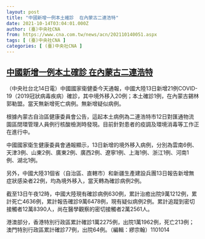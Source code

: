 ```yaml
---
layout: post
title: "中國新增一例本土確診  在內蒙古二連浩特"
date: 2021-10-14T03:04:01.000Z
author: (臺)中央社CNA
from: https://www.cna.com.tw/news/acn/202110140051.aspx
tags: [ (臺)中央社CNA ]
categories: [ (臺)中央社CNA ]
---
```

<!--1634180641000-->
[中國新增一例本土確診  在內蒙古二連浩特](https://www.cna.com.tw/news/acn/202110140051.aspx)
------

<div>
<div></div><div><p>（中央社台北14日電）中國國家衛健委今天通報，中國大陸13日新增21例COVID-19（2019冠狀病毒疾病）確診，其中境外移入20例；本土確診1例，在內蒙古錫林郭勒盟。當天無新增死亡病例。無新增疑似病例。</p><p>根據內蒙古自治區健康委員會公告，這起本土病例為二連浩特市12日對匯通物流園區閉環管理人員例行核酸檢測時發現。目前針對患者的疫調及環境消毒等工作正在進行中。</p><p>中國國家衛生健康委員會通報顯示，13日新增的境外移入病例，分別為雲南6例、天津3例、山東2例、廣東2例、廣西2例、遼寧1例、上海1例、浙江1例、河南1例、湖北1例。</p><p>另外，中國大陸31個省（自治區、直轄市）和新疆生產建設兵團13日報告新增無症狀感染者22例，均為境外移入，當天轉為確診病例2例。</p><p>截至13日午夜12時，中國大陸現有確診病例630例，累計治癒出院9萬1212例，累計死亡4636例，累計報告確診9萬6478例，現有疑似病例2例。累計追蹤到密切接觸者12萬8390人，尚在醫學觀察的密切接觸者2萬2561人。</p><p>港澳部分，香港特別行政區累計確診1萬2275例，出院1萬1962例，死亡213例；澳門特別行政區累計確診77例，出院64例。（編輯：繆宗翰）1101014</p></div>
</div>
